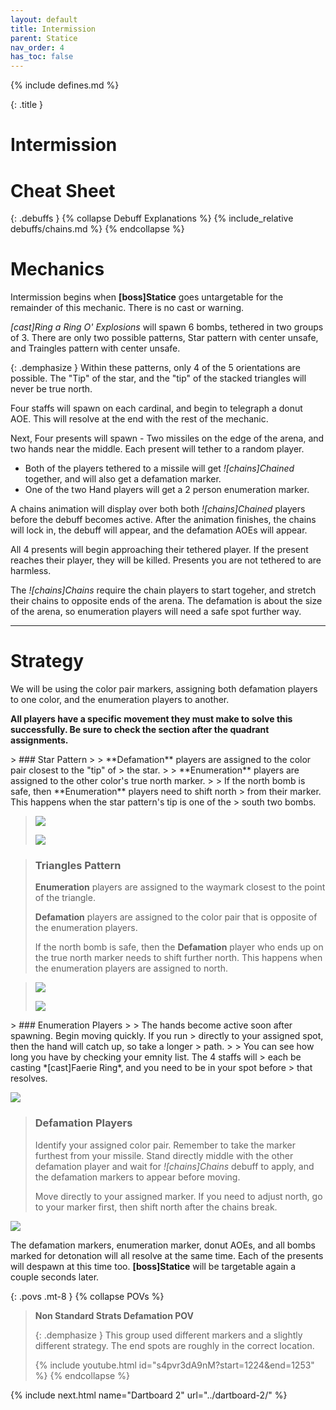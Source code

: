 ```yaml
---
layout: default
title: Intermission
parent: Statice
nav_order: 4
has_toc: false
---
```


{% include defines.md %}

{: .title }
# Intermission

# Cheat Sheet

{: .debuffs }
{% collapse Debuff Explanations %}
{% include_relative debuffs/chains.md %}
{% endcollapse %}

# Mechanics

Intermission begins when **[boss]Statice** goes untargetable for the remainder
of this mechanic. There is no cast or warning.

*[cast]Ring a Ring O' Explosions* will spawn 6 bombs, tethered in two groups of 3.
There are only two possible patterns, Star pattern with center unsafe, and
Traingles pattern with center unsafe.

{: .demphasize }
Within these patterns, only 4 of the 5 orientations are possible. The "Tip" of
the star, and the "tip" of the stacked triangles will never be true north.

Four staffs will spawn on each cardinal, and begin to telegraph a donut AOE.
This will resolve at the end with the rest of the mechanic.

Next, Four presents will spawn - Two missiles on the edge of the arena, and two
hands near the middle. Each present will tether to a random player.

* Both of the players tethered to a missile will get *![chains]Chained* together,
  and will also get a defamation marker.
* One of the two Hand players will get a 2 person enumeration marker.

A chains animation will display over both both *![chains]Chained* players before
the debuff becomes active. After the animation finishes, the chains will lock
in, the debuff will appear, and the defamation AOEs will appear.

All 4 presents will begin approaching their tethered player. If the present
reaches their player, they will be killed. Presents you are not tethered to are
harmless.

The *![chains]Chains* require the chain players to start togeher, and stretch
their chains to opposite ends of the arena. The defamation is about the size of
the arena, so enumeration players will need a safe spot further way.

-----

# Strategy

We will be using the color pair markers, assigning both defamation players to
one color, and the enumeration players to another.

**All players have a specific movement they must make to solve this successfully.
Be sure to check the section after the quadrant assignments.**

<div class="mechanics" markdown="1">
> ### Star Pattern
>
> **Defamation** players are assigned to the color pair closest to the "tip" of
> the star.
>
> **Enumeration** players are assigned to the other color's true north marker.
>
> If the north bomb is safe, then **Enumeration** players need to shift north
> from their marker. This happens when the star pattern's tip is one of the
> south two bombs.

> ![](./star-spots-1.png)
>
> ![](./star-spots-2.png)

> ### Triangles Pattern
>
> **Enumeration** players are assigned to the waymark closest to the point of
> the triangle.
>
> **Defamation** players are assigned to the color pair that is opposite of the
> enumeration players.
>
> If the north bomb is safe, then the **Defamation** player who ends up on the
> true north marker needs to shift further north. This happens when the
> enumeration players are assigned to north.

> ![](./triangle-spots-1.png)
>
> ![](./triangle-spots-2.png)
</div>

<div class="mechanics mt-8" markdown="1">
> ### Enumeration Players
>
> The hands become active soon after spawning. Begin moving quickly. If you run
> directly to your assigned spot, then the hand will catch up, so take a longer
> path.
>
> You can see how long you have by checking your emnity list. The 4 staffs will
> each be casting *[cast]Faerie Ring*, and you need to be in your spot before
> that resolves.

![](./enum-solve.png)

> ### Defamation Players
>
> Identify your assigned color pair. Remember to take the marker furthest from
> your missile. Stand directly middle with the other defamation player and wait
> for *![chains]Chains* debuff to apply, and the defamation markers to appear
> before moving.
>
> Move directly to your assigned marker. If you need to adjust north, go to your
> marker first, then shift north after the chains break.

![](./defam-solve.png)
</div>

The defamation markers, enumeration marker, donut AOEs, and all bombs marked for
detonation will all resolve at the same time. Each of the presents will despawn
at this time too. **[boss]Statice** will be targetable again a couple seconds
later.

{: .povs .mt-8 }
{% collapse POVs %}
> **Non Standard Strats Defamation POV**
>
> {: .demphasize }
> This group used different markers and a slightly different strategy. The end
> spots are roughly in the correct location.
>
> {% include youtube.html id="s4pvr3dA9nM?start=1224&end=1253" %}
{% endcollapse %}

{% include next.html name="Dartboard 2" url="../dartboard-2/" %}
